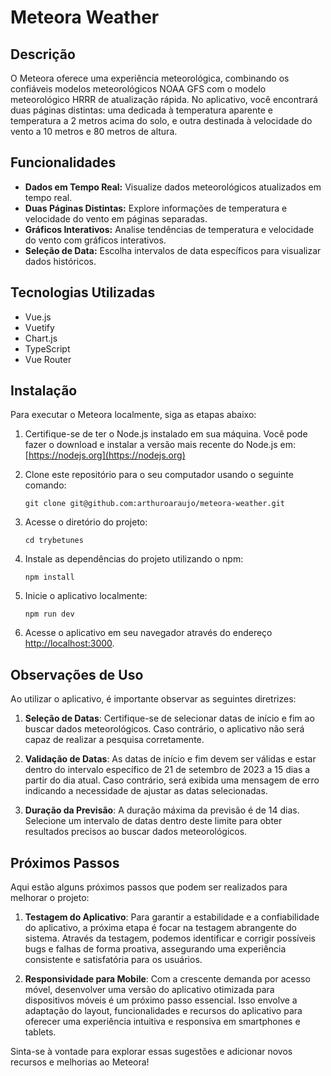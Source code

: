 # Meteora Weather

## Descrição

O Meteora oferece uma experiência meteorológica, combinando os confiáveis modelos meteorológicos NOAA GFS com o modelo meteorológico HRRR de atualização rápida. No aplicativo, você encontrará duas páginas distintas: uma dedicada à temperatura aparente e temperatura a 2 metros acima do solo, e outra destinada à velocidade do vento a 10 metros e 80 metros de altura.

## Funcionalidades

- **Dados em Tempo Real:** Visualize dados meteorológicos atualizados em tempo real.
- **Duas Páginas Distintas:** Explore informações de temperatura e velocidade do vento em páginas separadas.
- **Gráficos Interativos:** Analise tendências de temperatura e velocidade do vento com gráficos interativos.
- **Seleção de Data:** Escolha intervalos de data específicos para visualizar dados históricos.

## Tecnologias Utilizadas

- Vue.js
- Vuetify
- Chart.js
- TypeScript
- Vue Router

## Instalação

Para executar o Meteora localmente, siga as etapas abaixo:

1. Certifique-se de ter o Node.js instalado em sua máquina. Você pode fazer o download e instalar a versão mais recente do Node.js em: [https://nodejs.org](https://nodejs.org)
   
2. Clone este repositório para o seu computador usando o seguinte comando:

   ```
   git clone git@github.com:arthuroaraujo/meteora-weather.git

   ```
   
3. Acesse o diretório do projeto:

   ```
   cd trybetunes
   ```

4. Instale as dependências do projeto utilizando o npm:

   ```
   npm install
   
   ```

5. Inicie o aplicativo localmente:

   ```
   npm run dev
   
   ```

6. Acesse o aplicativo em seu navegador através do endereço [http://localhost:3000](http://localhost:3000).

## Observações de Uso

Ao utilizar o aplicativo, é importante observar as seguintes diretrizes:

1. **Seleção de Datas**: Certifique-se de selecionar datas de início e fim ao buscar dados meteorológicos. Caso contrário, o aplicativo não será capaz de realizar a pesquisa corretamente.

2. **Validação de Datas**: As datas de início e fim devem ser válidas e estar dentro do intervalo específico de 21 de setembro de 2023 a 15 dias a partir do dia atual. Caso contrário, será exibida uma mensagem de erro indicando a necessidade de ajustar as datas selecionadas.

3. **Duração da Previsão**: A duração máxima da previsão é de 14 dias. Selecione um intervalo de datas dentro deste limite para obter resultados precisos ao buscar dados meteorológicos.

## Próximos Passos

Aqui estão alguns próximos passos que podem ser realizados para melhorar o projeto:

1. **Testagem do Aplicativo**: Para garantir a estabilidade e a confiabilidade do aplicativo, a próxima etapa é focar na testagem abrangente do sistema. Através da testagem, podemos identificar e corrigir possíveis bugs e falhas de forma proativa, assegurando uma experiência consistente e satisfatória para os usuários.

2. **Responsividade para Mobile**: Com a crescente demanda por acesso móvel, desenvolver uma versão do aplicativo otimizada para dispositivos móveis é um próximo passo essencial. Isso envolve a adaptação do layout, funcionalidades e recursos do aplicativo para oferecer uma experiência intuitiva e responsiva em smartphones e tablets.

Sinta-se à vontade para explorar essas sugestões e adicionar novos recursos e melhorias ao Meteora!
